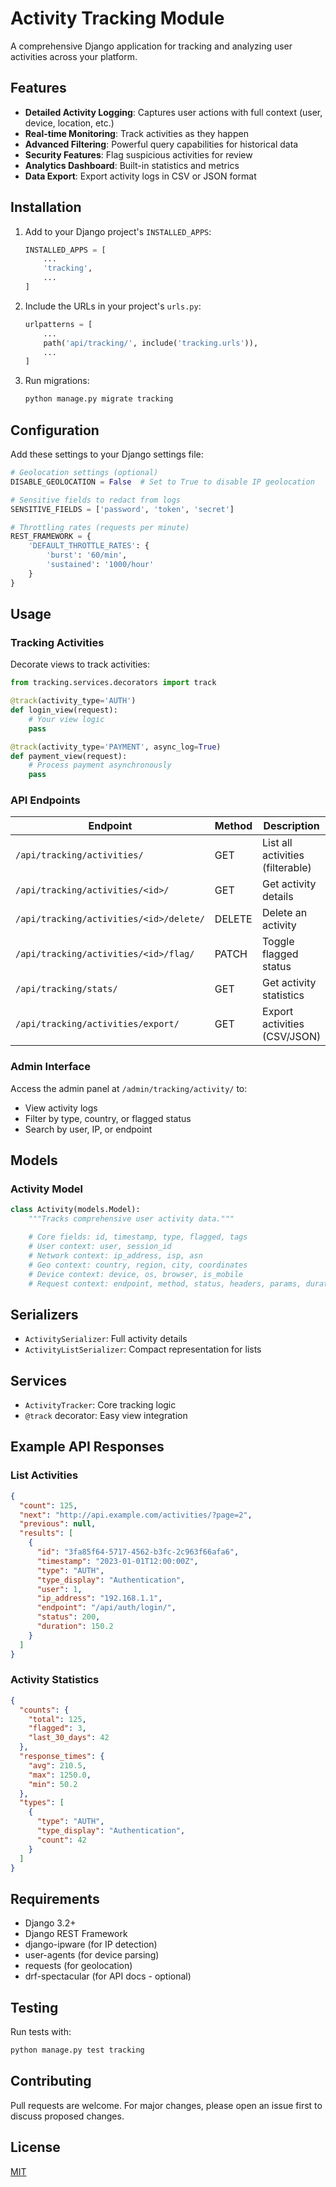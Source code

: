 # Activity Tracking Module

A comprehensive Django application for tracking and analyzing user activities across your platform.

## Features

- **Detailed Activity Logging**: Captures user actions with full context (user, device, location, etc.)
- **Real-time Monitoring**: Track activities as they happen
- **Advanced Filtering**: Powerful query capabilities for historical data
- **Security Features**: Flag suspicious activities for review
- **Analytics Dashboard**: Built-in statistics and metrics
- **Data Export**: Export activity logs in CSV or JSON format

## Installation

1. Add to your Django project's `INSTALLED_APPS`:

   ```python
   INSTALLED_APPS = [
       ...
       'tracking',
       ...
   ]
   ```

2. Include the URLs in your project's `urls.py`:

   ```python
   urlpatterns = [
       ...
       path('api/tracking/', include('tracking.urls')),
       ...
   ]
   ```

3. Run migrations:
   ```bash
   python manage.py migrate tracking
   ```

## Configuration

Add these settings to your Django settings file:

```python
# Geolocation settings (optional)
DISABLE_GEOLOCATION = False  # Set to True to disable IP geolocation

# Sensitive fields to redact from logs
SENSITIVE_FIELDS = ['password', 'token', 'secret']

# Throttling rates (requests per minute)
REST_FRAMEWORK = {
    'DEFAULT_THROTTLE_RATES': {
        'burst': '60/min',
        'sustained': '1000/hour'
    }
}
```

## Usage

### Tracking Activities

Decorate views to track activities:

```python
from tracking.services.decorators import track

@track(activity_type='AUTH')
def login_view(request):
    # Your view logic
    pass

@track(activity_type='PAYMENT', async_log=True)
def payment_view(request):
    # Process payment asynchronously
    pass
```

### API Endpoints

| Endpoint                                | Method | Description                      |
| --------------------------------------- | ------ | -------------------------------- |
| `/api/tracking/activities/`             | GET    | List all activities (filterable) |
| `/api/tracking/activities/<id>/`        | GET    | Get activity details             |
| `/api/tracking/activities/<id>/delete/` | DELETE | Delete an activity               |
| `/api/tracking/activities/<id>/flag/`   | PATCH  | Toggle flagged status            |
| `/api/tracking/stats/`                  | GET    | Get activity statistics          |
| `/api/tracking/activities/export/`      | GET    | Export activities (CSV/JSON)     |

### Admin Interface

Access the admin panel at `/admin/tracking/activity/` to:

- View activity logs
- Filter by type, country, or flagged status
- Search by user, IP, or endpoint

## Models

### Activity Model

```python
class Activity(models.Model):
    """Tracks comprehensive user activity data."""

    # Core fields: id, timestamp, type, flagged, tags
    # User context: user, session_id
    # Network context: ip_address, isp, asn
    # Geo context: country, region, city, coordinates
    # Device context: device, os, browser, is_mobile
    # Request context: endpoint, method, status, headers, params, duration
```

## Serializers

- `ActivitySerializer`: Full activity details
- `ActivityListSerializer`: Compact representation for lists

## Services

- `ActivityTracker`: Core tracking logic
- `@track` decorator: Easy view integration

## Example API Responses

### List Activities

```json
{
  "count": 125,
  "next": "http://api.example.com/activities/?page=2",
  "previous": null,
  "results": [
    {
      "id": "3fa85f64-5717-4562-b3fc-2c963f66afa6",
      "timestamp": "2023-01-01T12:00:00Z",
      "type": "AUTH",
      "type_display": "Authentication",
      "user": 1,
      "ip_address": "192.168.1.1",
      "endpoint": "/api/auth/login/",
      "status": 200,
      "duration": 150.2
    }
  ]
}
```

### Activity Statistics

```json
{
  "counts": {
    "total": 125,
    "flagged": 3,
    "last_30_days": 42
  },
  "response_times": {
    "avg": 210.5,
    "max": 1250.0,
    "min": 50.2
  },
  "types": [
    {
      "type": "AUTH",
      "type_display": "Authentication",
      "count": 42
    }
  ]
}
```

## Requirements

- Django 3.2+
- Django REST Framework
- django-ipware (for IP detection)
- user-agents (for device parsing)
- requests (for geolocation)
- drf-spectacular (for API docs - optional)

## Testing

Run tests with:

```bash
python manage.py test tracking
```

## Contributing

Pull requests are welcome. For major changes, please open an issue first to discuss proposed changes.

## License

[MIT](https://choosealicense.com/licenses/mit/)
